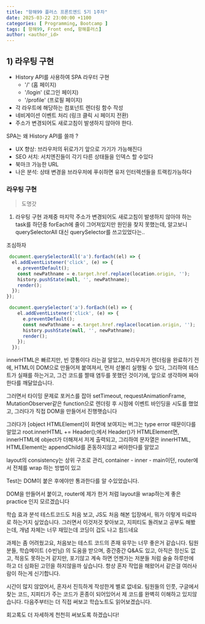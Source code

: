 ```yaml
---
title: "항해99 플러스 프론트엔드 5기 1주차"
date: 2025-03-22 23:00:00 +1100
categories: [ Programming, Bootcamp ]
tags: [ 항해99, Front end, 항해플러스]
author: <author_id>   
---
```

## 1) 라우팅 구현

- History API를 사용하여 SPA 라우터 구현
  - '/' (홈 페이지)
  - '/login' (로그인 페이지)
  - '/profile' (프로필 페이지)
- 각 라우트에 해당하는 컴포넌트 렌더링 함수 작성
- 네비게이션 이벤트 처리 (링크 클릭 시 페이지 전환)
- 주소가 변경되어도 새로고침이 발생하지 않아야 한다.

SPA는 왜 History API를 쓸까 ?

- UX 향상: 브라우저의 뒤로가기 앞으로 가기가 가능해진다
- SEO 서치: 서치엔진들이 각기 다른 상태들을 인덱스 할 수있다 
- 북마크 가능한 URL
- 나은 분석: 상태 변경을 브라우저에 푸쉬하면 유저 인터렉션들을 트랙킹가능하다 

### 라우팅 구현 
> 도명갓 

1) 라우팅 구현 과제중 마지막 주소가 변경되어도 새로고침이 발생하지 않아야 하는 task를 하던중
forEach에 줄이 그어져있지만 원인을 찾지 못했는데, 알고보니 querySelectorAll 대신 querySelector를 쓰고있었다는..

조심하자

```js
 document.querySelectorAll('a').forEach((el) => {
  el.addEventListener('click', (e) => {
    e.preventDefault();
    const newPathname = e.target.href.replace(location.origin, '');
    history.pushState(null, '', newPathname);
    render();
  });
});
```

```js
 document.querySelector('a').forEach((el) => {
    el.addEventListener('click', (e) => {
      e.preventDefault();
      const newPathname = e.target.href.replace(location.origin, '');
      history.pushState(null, '', newPathname);
      render();
    });
  });
```

innerHTML은 빠르지만, 빈 깡통이다 라는걸 알았고, 브라우저가 렌더링을 완료하기 전에, HTML이 DOM으로 만들어져 붙여져서, 먼저 섣불리 실행될 수 있다, 그리하여 테스트가 실패를 하는거고, 그건 코드를
짤때 염두를 못했던 것이기에, 앞으로 생각하며 짜야한다를 깨달았습니다.

그러면서 타이밍 문제로 포커스를 잡아 setTimeout, requestAnimationFrame, MutationObserver같은 function으로 렌더링 후 시점에 이벤트 바인딩을 시도를 했었고, 그러다가
직접 DOM을 만들어서 진행햇습니다

그러다가 [object HTMLElement]이 화면에 보여지는 버그는 type error 때문이다를 알았고
root.innerHTML += Header();에서
Header()가 HTMLElement면, innerHTML에 object가 더해져서 저게 출력되고, 그리하여 문자열은 innerHTML, HTMLElement는 appendChild를 혼동하지않고 써야한다를 알았고

layout의 consistency는 상위 구조로 관리, container - inner - main이던, router에서 전체를 wrap 하는 방법이 있고

Test는 DOM이 붙은 후에야만 통과한다를 알 수있었습니다.

DOM을 만들어서 붙이고, router에 제가 한거 처럼 layout을 wrap하는게 좋은 practice 인지 모르겠습니다

학습 효과 분석
테스트코드도 처음 보고, JS도 처음 해본 입장에서, 뭐가 이렇게 따로따로 하는거지 싶었습니다.
그러면서 이것저것 찾아보고, 지피티도 돌려보고 공부도 해봤는데, 개념 자체는 너무 재밌는데
코딩이 겁도 나고 힘드네요

과제는 좀 어려웠고요, 처음보는 테스트 코드의 존재 유무는 너무 좋은거 같습니다. 팀원 분들, 학습메이트 (수빈님) 의 도움을 받으며, 중간중간 Q&A도 있고, 아직은 정신도 없고, 적응도 못하는거 같지만, 포기않고
계속 하면 언젠가는 저분들 처럼 술술 하루만에 하고 더 심화된 고민을 하지않을까 싶습니다. 항상 혼자 작업을 해왔어서 같은걸 여러사람이 하는게 신기합니다.

시간이 많지 않았어서, 혼자서 진득하게 작성한게 별로 없네요. 팀원들의 인풋, 구글에서 찾는 코드, 지피티가 주는 코드가 혼종이 되어있어서 제 코드를 완벽히 이해하고 있지않습니다. 다음주부터는 더 직접 써보고
학습노트도 읽어보겠습니다.

회고록도 더 자세하게 천천히 써보도록 하겠습니다!
